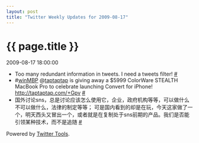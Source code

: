 ```yaml
---
layout: post
title: "Twitter Weekly Updates for 2009-08-17"
---
```


<h1> {{ page.title }} </h1> <p class='meta'>2009-08-17 18:00:00</p>

<ul class="aktt_tweet_digest">
	<li>Too many redundant information in tweets. I need a tweets filter! <a href="http://twitter.com/Joshua_C/statuses/3344346039">#</a></li>
	<li>#<a href="http://search.twitter.com/search?q=%23winMBP">winMBP</a> @<a href="http://twitter.com/taptaptap">taptaptap</a> is giving away a $5999 ColorWare STEALTH MacBook Pro to celebrate launching Convert for iPhone! <a href="http://taptaptap.com/+Gpv" rel="nofollow">http://taptaptap.com/+Gpv</a> <a href="http://twitter.com/Joshua_C/statuses/3302096894">#</a></li>
	<li>国外讨论sns，总是讨论应该怎么使用它，企业，政府机构等等，可以做什么不可以做什么，法律的制定等等； 可是国内看到的却是在玩，今天这家做了一个，明天西头又冒出一个，或者就是在复制处于sns前期的产品。我们是否能引领某种技术，而不是追随 <a href="http://twitter.com/Joshua_C/statuses/3264341988">#</a></li>
</ul>
<p class="aktt_credit">Powered by <a href="http://alexking.org/projects/wordpress">Twitter Tools</a>.</p>